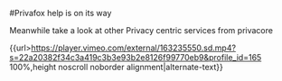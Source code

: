#Privafox help is on its way

Meanwhile take a look at other Privacy centric services from privacore  

{{url>https://player.vimeo.com/external/163235550.sd.mp4?s=22a20382f34c3a419c3b3e93b2e8126f99770eb9&profile_id=165 100%,height noscroll noborder alignment|alternate-text}}


